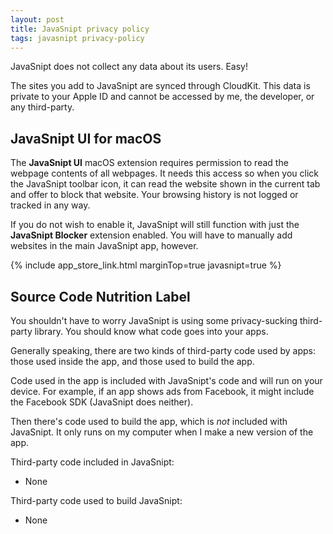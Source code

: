 ```yaml
---
layout: post
title: JavaSnipt privacy policy
tags: javasnipt privacy-policy
---
```


JavaSnipt does not collect any data about its users. Easy!

The sites you add to JavaSnipt are synced through CloudKit. This data is private to your Apple ID and cannot be accessed by me, the developer, or any third-party. 

## JavaSnipt UI for macOS

The **JavaSnipt UI** macOS extension requires permission to read the webpage contents of all webpages. It needs this access so when you click the JavaSnipt toolbar icon, it can read the website shown in the current tab and offer to block that website. Your browsing history is not logged or tracked in any way. 

If you do not wish to enable it, JavaSnipt will still function with just the **JavaSnipt Blocker** extension enabled. You will have to manually add websites in the main JavaSnipt app, however.

{% include app_store_link.html marginTop=true javasnipt=true %}

## Source Code Nutrition Label

You shouldn't have to worry JavaSnipt is using some privacy-sucking third-party library. You should know what code goes into your apps.

Generally speaking, there are two kinds of third-party code used by apps: those used inside the app, and those used to build the app. 

Code used in the app is included with JavaSnipt's code and will run on your device. For example, if an app shows ads from Facebook, it might include the Facebook SDK (JavaSnipt does neither).

Then there's code used to build the app, which is *not* included with JavaSnipt. It only runs on my computer when I make a new version of the app.

Third-party code included in JavaSnipt:

- None

Third-party code used to build JavaSnipt:

- None